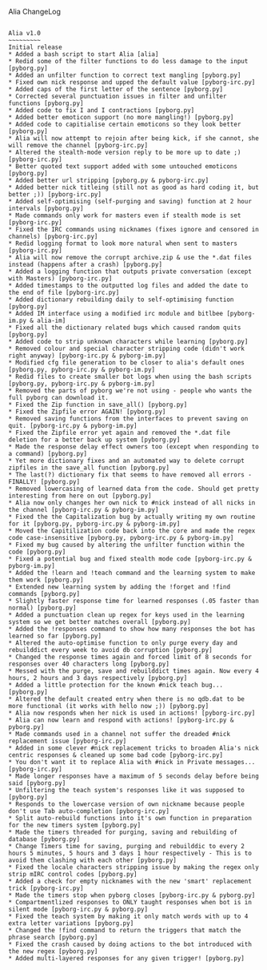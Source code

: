 Alia ChangeLog
~~~~~~~~~~~~~~

Alia v1.0
~~~~~~~~~
Initial release
* Added a bash script to start Alia [alia]
* Redid some of the filter functions to do less damage to the input [pyborg.py]
* Added an unfilter function to correct text mangling [pyborg.py]
* Fixed own nick response and upped the default value [pyborg-irc.py]
* Added caps of the first letter of the sentence [pyborg.py]
* Corrected several punctuation issues in filter and unfilter functions [pyborg.py]
* Added code to fix I and I contractions [pyborg.py]
* Added better emoticon support (no more mangling!) [pyborg.py]
* Added code to capitialise certain emoticons so they look better [pyborg.py]
* Alia will now attempt to rejoin after being kick, if she cannot, she will remove the channel [pyborg-irc.py]
* Altered the stealth-mode version reply to be more up to date ;) [pyborg-irc.py]
* Better quoted text support added with some untouched emoticons [pyborg.py]
* Added better url stripping [pyborg.py & pyborg-irc.py]
* Added better nick titleing (still not as good as hard coding it, but better ;)) [pyborg-irc.py]
* Added self-optimising (self-purging and saving) function at 2 hour intervals [pyborg.py]
* Made commands only work for masters even if stealth mode is set [pyborg-irc.py]
* Fixed the IRC commands using nicknames (fixes ignore and censored in channels) [pyborg-irc.py]
* Redid logging format to look more natural when sent to masters [pyborg-irc.py]
* Alia will now remove the corrupt archive.zip & use the *.dat files instead (happens after a crash) [pyborg.py]
* Added a logging function that outputs private conversation (except with Masters) [pyborg-irc.py]
* Added timestamps to the outputted log files and added the date to the end of file [pyborg-irc.py]
* Added dictionary rebuilding daily to self-optimising function [pyborg.py]
* Added IM interface using a modified irc module and bitlbee [pyborg-im.py & alia-im]
* Fixed all the dictionary related bugs which caused random quits [pyborg.py]
* Added code to strip unknown characters while learning [pyborg.py]
* Removed colour and special character stripping code (didn't work right anyway) [pyborg-irc.py & pyborg-im.py]
* Modified cfg file generation to be closer to alia's default ones [pyborg.py, pyborg-irc.py & pyborg-im.py]
* Redid files to create smaller bot logs when using the bash scripts [pyborg.py, pyborg-irc.py & pyborg-im.py]
* Removed the parts of pyborg we're not using - people who wants the full pyborg can download it.
* Fixed the Zip function in save_all() [pyborg.py]
* Fixed the Zipfile error AGAIN! [pyborg.py]
* Removed saving functions from the interfaces to prevent saving on quit. [pyborg-irc.py & pyborg-im.py]
* Fixed the Zipfile error yet again and removed the *.dat file deletion for a better back up system [pyborg.py]
* Made the response delay effect owners too (except when responding to a command) [pyborg.py]
* Yet more dictionary fixes and an automated way to delete corrupt zipfiles in the save_all function [pyborg.py]
* The last(?) dictionary fix that seems to have removed all errors - FINALLY! [pyborg.py]
* Removed lowercasing of learned data from the code. Should get pretty interesting from here on out [pyborg.py]
* Alia now only changes her own nick to #nick instead of all nicks in the channel [pyborg-irc.py & pyborg-im.py]
* Fixed the the Capitalization bug by actually writing my own routine for it [pyborg.py, pyborg-irc.py & pyborg-im.py]
* Moved the Capitilization code back into the core and made the regex code case-insensitive [pyborg.py, pyborg-irc.py & pyborg-im.py]
* Fixed my bug caused by altering the unfilter function within the code [pyborg.py]
* Fixed a potential bug and fixed stealth mode code [pyborg-irc.py & pyborg-im.py]
* Added the !learn and !teach command and the learning system to make them work [pyborg.py]
* Extended new learning system by adding the !forget and !find commands [pyborg.py]
* Slightly faster response time for learned responses (.05 faster than normal) [pyborg.py]
* Added a punctuation clean up regex for keys used in the learning system so we get better matches overall [pyborg.py]
* Added the !responses command to show how many responses the bot has learned so far [pyborg.py]
* Altered the auto-optimise function to only purge every day and rebuilddict every week to avoid db corruption [pyborg.py]
* Changed the response times again and forced limit of 8 seconds for responses over 40 characters long [pyborg.py]
* Messed with the purge, save and rebuilddict times again. Now every 4 hours, 2 hours and 3 days respectively [pyborg.py]
* Added a little protection for the known #nick teach bug... [pyborg.py]
* Altered the default created entry when there is no qdb.dat to be more functional (it works with hello now ;)) [pyborg.py]
* Alia now responds when her nick is used in actions! [pyborg-irc.py]
* Alia can now learn and respond with actions! [pyborg-irc.py & pyborg.py]
* Made commands used in a channel not suffer the dreaded #nick replacement issue [pyborg-irc.py]
* Added in some clever #nick replacement tricks to broaden Alia's nick centric responses & cleaned up some bad code [pyborg-irc.py]
* You don't want it to replace Alia with #nick in Private messages... [pyborg-irc.py]
* Made longer responses have a maximum of 5 seconds delay before being said [pyborg.py]
* Unfiltering the teach system's responses like it was supposed to [pyborg.py]
* Responds to the lowercase version of own nickname because people don't use Tab auto-completion [pyborg-irc.py]
* Split auto-rebuild functions into it's own function in preparation for the new timers system [pyborg.py]
* Made the timers threaded for purging, saving and rebuilding of database [pyborg.py]
* Change Timers time for saving, purging and rebuilddic to every 2 hours 5 minutes, 5 hours and 3 days 1 hour respectively - This is to avoid them clashing with each other [pyborg.py]
* Fixed the locale characters stripping issue by making the regex only strip mIRC control codes [pyborg.py]
* Added a check for empty nicknames with the new 'smart' replacement trick [pyborg-irc.py]
* Made the timers stop when pyborg closes [pyborg-irc.py & pyborg.py]
* Compartmentlized responses to ONLY taught responses when bot is in silent mode [pyborg-irc.py & pyborg.py]
* Fixed the teach system by making it only match words with up to 4 extra letter variations [pyborg.py]
* Changed the !find command to return the triggers that match the phrase search [pyborg.py]
* Fixed the crash caused by doing actions to the bot introduced with the new regex [pyborg.py]
* Added multi-layered responses for any given trigger! [pyborg.py]